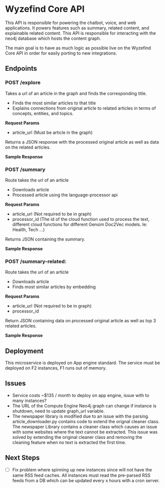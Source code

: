 # Wyzefind Core API

This API is responsible for powering the chatbot, voice, and web applications. It powers features such as summary, related content, and explainable related content. This API is responsible for interacting with the neo4j database which hosts the content graph.

The main goal is to have as much logic as possible live on the Wyzefind Core API in order for easily porting to new integrations.


## Endpoints

### POST /explore
Takes a url of an article in the graph and finds the corresponding title.
- Finds the most similar articles to that title
- Explains connections from original article to related articles in terms of concepts, entities, and topics.

**Request Params**
- article_url (Must be article in the graph)

Returns a JSON response with the processed original article as well as data on the related articles.

**Sample Response**



### POST /summary
Route takes the url of an article
- Downloads article
- Processed article using the language-processor api

**Request Params**
- article_url (Not required to be in graph)
- processor_id (The id of the cloud function used to process the text, different cloud functions for different Gensim Doc2Vec models. Ie: Health, Tech ...)

Returns JSON containing the summary.

**Sample Response**


### POST /summary-related:
Route takes the url of an article
- Downloads article
- Finds most similar articles by embedding

**Request Params**
- article_url (Not required to be in graph)
- processor_id

Return JSON containing data on processed original article as well as top 3 related articles.

**Sample Response**



## Deployment
This microservice is deployed on App engine standard. The service must be deployed on F2 instances, F1 runs out of memory.


## Issues
- Service costs ~$135 / month to deploy on app engine, issue with to many instances?
- The URL of the Compute Engine Neo4j graph can change if instance is shutdown, need to update graph_url variable.
- The newspaper library is modified due to an issue with the parsing. article_downloader.py contains code to extend the orignal cleaner class. The newspaper Library contains a cleaner class which causes an issue with some websites where the text cannot be extracted. This issue was solved by extending the original cleaner class and removing the cleaning feature when no text is extracted the first time.

## Next Steps
- [ ] Fix problem where spinning up new instances since will not have the same RSS feed caches. All instances must read the pre-parsed RSS feeds from a DB which can be updated every x hours with a cron server.


